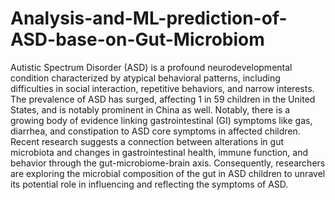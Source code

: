 # Analysis-and-ML-prediction-of-ASD-base-on-Gut-Microbiom

Autistic Spectrum Disorder (ASD) is a profound neurodevelopmental condition characterized by atypical behavioral patterns, including difficulties in social interaction, repetitive behaviors, and narrow interests. The prevalence of ASD has surged, affecting 1 in 59 children in the United States, and is notably prominent in China as well. Notably, there is a growing body of evidence linking gastrointestinal (GI) symptoms like gas, diarrhea, and constipation to ASD core symptoms in affected children. Recent research suggests a connection between alterations in gut microbiota and changes in gastrointestinal health, immune function, and behavior through the gut-microbiome-brain axis. Consequently, researchers are exploring the microbial composition of the gut in ASD children to unravel its potential role in influencing and reflecting the symptoms of ASD.

